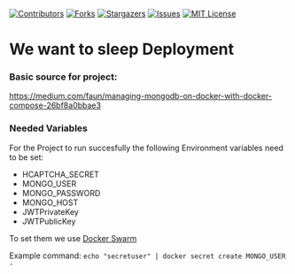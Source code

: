 [contributors-shield]: https://img.shields.io/github/contributors/LeoTuet/deployment-we-want-to-sleep.svg?style=for-the-badge
[contributors-url]: https://github.com/LeoTuet/deployment-we-want-to-sleep/graphs/contributors
[forks-shield]: https://img.shields.io/github/forks/LeoTuet/deployment-we-want-to-sleep.svg?style=for-the-badge
[forks-url]: https://github.com/LeoTuet/deployment-we-want-to-sleep/network/members
[stars-shield]: https://img.shields.io/github/stars/LeoTuet/deployment-we-want-to-sleep.svg?style=for-the-badge
[stars-url]: https://github.com/LeoTuet/deployment-we-want-to-sleep/stargazers
[issues-shield]: https://img.shields.io/github/issues/LeoTuet/deployment-we-want-to-sleep.svg?style=for-the-badge
[issues-url]: https://github.com/LeoTuet/deployment-we-want-to-sleep/issues
[license-shield]: https://img.shields.io/github/license/LeoTuet/deployment-we-want-to-sleep.svg?style=for-the-badge
[license-url]: https://github.com/LeoTuet/deployment-we-want-to-sleep/blob/master/LICENSE

[![Contributors][contributors-shield]][contributors-url]
[![Forks][forks-shield]][forks-url]
[![Stargazers][stars-shield]][stars-url]
[![Issues][issues-shield]][issues-url]
[![MIT License][license-shield]][license-url]

# We want to sleep Deployment

### Basic source for project:
https://medium.com/faun/managing-mongodb-on-docker-with-docker-compose-26bf8a0bbae3

### Needed Variables

For the Project to run succesfully the following Environment variables need to be set:

- HCAPTCHA_SECRET
- MONGO_USER
- MONGO_PASSWORD
- MONGO_HOST
- JWTPrivateKey
- JWTPublicKey

To set them we use [Docker Swarm](https://docs.docker.com/engine/swarm/)

Example command: `echo "secretuser" | docker secret create MONGO_USER -`
